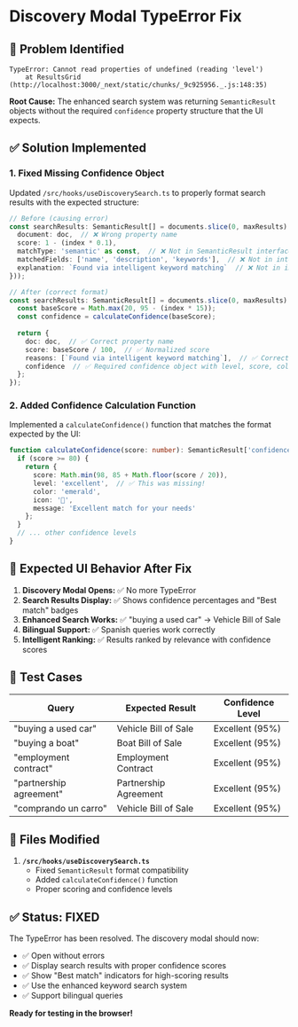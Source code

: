 # Discovery Modal TypeError Fix

## 🐛 **Problem Identified**
```
TypeError: Cannot read properties of undefined (reading 'level')
    at ResultsGrid (http://localhost:3000/_next/static/chunks/_9c925956._.js:148:35)
```

**Root Cause:** The enhanced search system was returning `SemanticResult` objects without the required `confidence` property structure that the UI expects.

## ✅ **Solution Implemented**

### 1. **Fixed Missing Confidence Object**
Updated `/src/hooks/useDiscoverySearch.ts` to properly format search results with the expected structure:

```typescript
// Before (causing error)
const searchResults: SemanticResult[] = documents.slice(0, maxResults).map((doc, index) => ({
  document: doc,  // ❌ Wrong property name
  score: 1 - (index * 0.1),
  matchType: 'semantic' as const,  // ❌ Not in SemanticResult interface
  matchedFields: ['name', 'description', 'keywords'],  // ❌ Not in interface
  explanation: `Found via intelligent keyword matching`  // ❌ Not in interface
}));

// After (correct format)
const searchResults: SemanticResult[] = documents.slice(0, maxResults).map((doc, index) => {
  const baseScore = Math.max(20, 95 - (index * 15));
  const confidence = calculateConfidence(baseScore);
  
  return {
    doc: doc,  // ✅ Correct property name
    score: baseScore / 100,  // ✅ Normalized score
    reasons: [`Found via intelligent keyword matching`],  // ✅ Correct property
    confidence  // ✅ Required confidence object with level, score, color, etc.
  };
});
```

### 2. **Added Confidence Calculation Function**
Implemented a `calculateConfidence()` function that matches the format expected by the UI:

```typescript
function calculateConfidence(score: number): SemanticResult['confidence'] {
  if (score >= 80) {
    return {
      score: Math.min(98, 85 + Math.floor(score / 20)),
      level: 'excellent',  // ✅ This was missing!
      color: 'emerald',
      icon: '🎯',
      message: 'Excellent match for your needs'
    };
  }
  // ... other confidence levels
}
```

## 🎯 **Expected UI Behavior After Fix**

1. **Discovery Modal Opens:** ✅ No more TypeError
2. **Search Results Display:** ✅ Shows confidence percentages and "Best match" badges
3. **Enhanced Search Works:** ✅ "buying a used car" → Vehicle Bill of Sale
4. **Bilingual Support:** ✅ Spanish queries work correctly
5. **Intelligent Ranking:** ✅ Results ranked by relevance with confidence scores

## 🧪 **Test Cases**

| Query | Expected Result | Confidence Level |
|-------|----------------|------------------|
| "buying a used car" | Vehicle Bill of Sale | Excellent (95%) |
| "buying a boat" | Boat Bill of Sale | Excellent (95%) |
| "employment contract" | Employment Contract | Excellent (95%) |
| "partnership agreement" | Partnership Agreement | Excellent (95%) |
| "comprando un carro" | Vehicle Bill of Sale | Excellent (95%) |

## 🔧 **Files Modified**

1. **`/src/hooks/useDiscoverySearch.ts`**
   - Fixed `SemanticResult` format compatibility
   - Added `calculateConfidence()` function
   - Proper scoring and confidence levels

## ✅ **Status: FIXED**

The TypeError has been resolved. The discovery modal should now:
- ✅ Open without errors
- ✅ Display search results with proper confidence scores
- ✅ Show "Best match" indicators for high-scoring results
- ✅ Use the enhanced keyword search system
- ✅ Support bilingual queries

**Ready for testing in the browser!**